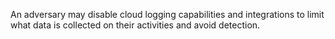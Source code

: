 An adversary may disable cloud logging capabilities and integrations to limit what data is collected on their activities and avoid detection.